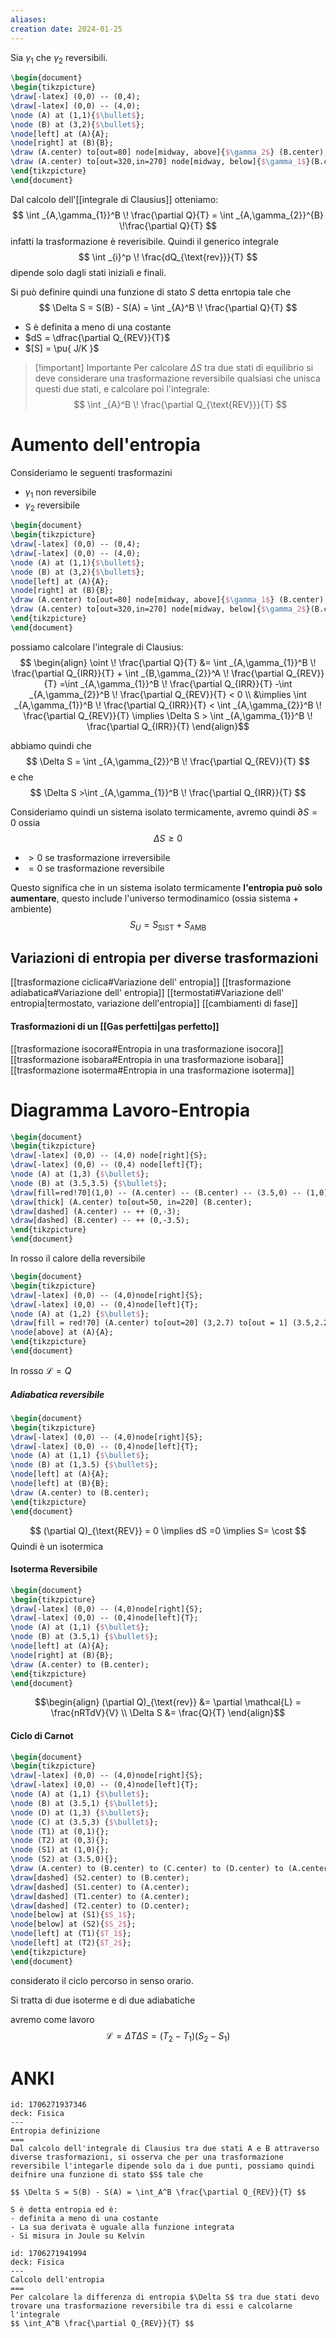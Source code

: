 ```yaml
---
aliases: 
creation date: 2024-01-25
---
```



Sia $\gamma_{1}$ che $\gamma_{2}$ reversibili.
```tikz
\begin{document}
\begin{tikzpicture}
\draw[-latex] (0,0) -- (0,4);
\draw[-latex] (0,0) -- (4,0);
\node (A) at (1,1){$\bullet$};
\node (B) at (3,2){$\bullet$};
\node[left] at (A){A};
\node[right] at (B){B};
\draw (A.center) to[out=80] node[midway, above]{$\gamma_2$} (B.center);
\draw (A.center) to[out=320,in=270] node[midway, below]{$\gamma_1$}(B.center);
\end{tikzpicture}
\end{document}
```

Dal calcolo dell'[[integrale di Clausius]] otteniamo:
$$ \int _{A,\gamma_{1}}^B \! \frac{\partial Q}{T}  = \int _{A,\gamma_{2}}^{B} \!\frac{\partial Q}{T}  $$ infatti la trasformazione è reverisibile.
Quindi il generico integrale
$$ \int _{i}^p \! \frac{dQ_{\text{rev}}}{T} $$
dipende solo dagli stati iniziali e finali.

Si può definire quindi una funzione di stato $S$ detta enrtopia tale che
$$ \Delta S = S(B) - S(A) = \int _{A}^B \! \frac{\partial Q}{T} $$

- S è definita a meno di una costante
- $dS = \dfrac{\partial Q_{REV}}{T}$
- $[S] = \pu{ J/K }$

>[!important] Importante
>Per calcolare $\Delta S$ tra due stati di equilibrio si deve considerare una trasformazione reversibile qualsiasi che unisca questi due stati, e calcolare poi l'integrale:
>$$ \int _{A}^B \! \frac{\partial Q_{\text{REV}}}{T}  $$

# Aumento dell'entropia
Consideriamo le seguenti trasformazini 
- $\gamma_{1}$ non reversibile
- $\gamma_{2}$ reversibile
```tikz
\begin{document}
\begin{tikzpicture}
\draw[-latex] (0,0) -- (0,4);
\draw[-latex] (0,0) -- (4,0);
\node (A) at (1,1){$\bullet$};
\node (B) at (3,2){$\bullet$};
\node[left] at (A){A};
\node[right] at (B){B};
\draw (A.center) to[out=80] node[midway, above]{$\gamma_1$} (B.center);
\draw (A.center) to[out=320,in=270] node[midway, below]{$\gamma_2$}(B.center);
\end{tikzpicture}
\end{document}
```

possiamo calcolare l'integrale di Clausius:
$$ \begin{align}
\oint \! \frac{\partial Q}{T} &= \int _{A,\gamma_{1}}^B \! \frac{\partial Q_{IRR}}{T} + \int _{B,\gamma_{2}}^A \! \frac{\partial Q_{REV}}{T} =\int _{A,\gamma_{1}}^B \! \frac{\partial Q_{IRR}}{T} -\int _{A,\gamma_{2}}^B \! \frac{\partial Q_{REV}}{T} < 0 \\
&\implies \int _{A,\gamma_{1}}^B \! \frac{\partial Q_{IRR}}{T} < \int _{A,\gamma_{2}}^B \! \frac{\partial Q_{REV}}{T} \implies \Delta S > \int _{A,\gamma_{1}}^B \! \frac{\partial Q_{IRR}}{T}
\end{align}$$

abbiamo quindi che
$$ \Delta S = \int _{A,\gamma_{2}}^B \! \frac{\partial Q_{REV}}{T} $$
e che
$$ \Delta S >\int _{A,\gamma_{1}}^B \! \frac{\partial Q_{IRR}}{T} $$

Consideriamo quindi un sistema isolato termicamente, avremo quindi $\partial S = 0$
ossia
$$ \Delta S \geq 0  $$
- $> 0$ se trasformazione irreversibile
- $= 0$ se trasformazione reversibile

Questo significa che in un sistema isolato termicamente **l'entropia può solo aumentare**, questo include l'universo termodinamico (ossia sistema + ambiente)
$$ S_{U} = S_{\text{SIST}} + S_{\text{AMB}} $$

## Variazioni di entropia per diverse trasformazioni

[[trasformazione ciclica#Variazione dell' entropia]]
[[trasformazione adiabatica#Variazione dell' entropia]]
[[termostati#Variazione dell' entropia|termostato, variazione dell'entropia]]
[[cambiamenti di fase]]
#### Trasformazioni di un [[Gas perfetti|gas perfetto]]
[[trasformazione isocora#Entropia in una trasformazione isocora]]
[[trasformazione isobara#Entropia in una trasformazione isobara]]
[[trasformazione isoterma#Entropia in una trasformazione isoterma]]

# Diagramma Lavoro-Entropia

```tikz
\begin{document}
\begin{tikzpicture}
\draw[-latex] (0,0) -- (4,0) node[right]{S};
\draw[-latex] (0,0) -- (0,4) node[left]{T};
\node (A) at (1,3) {$\bullet$};
\node (B) at (3.5,3.5) {$\bullet$};
\draw[fill=red!70](1,0) -- (A.center) -- (B.center) -- (3.5,0) -- (1,0);
\draw[thick] (A.center) to[out=50, in=220] (B.center);
\draw[dashed] (A.center) -- ++ (0,-3);
\draw[dashed] (B.center) -- ++ (0,-3.5);
\end{tikzpicture}
\end{document}
```
In rosso il calore della reversibile

```tikz
\begin{document}
\begin{tikzpicture}
\draw[-latex] (0,0) -- (4,0)node[right]{S};
\draw[-latex] (0,0) -- (0,4)node[left]{T};
\node (A) at (1,2) {$\bullet$};
\draw[fill = red!70] (A.center) to[out=20] (3,2.7) to[out = 1] (3.5,2.2) to[in=20, out=270] (3,1) to[in = 270, out = 180] (A.center);
\node[above] at (A){A};
\end{tikzpicture}
\end{document}
```

In rosso $\mathcal{L} = Q$

##### Adiabatica reversibile
```tikz
\begin{document}
\begin{tikzpicture}
\draw[-latex] (0,0) -- (4,0)node[right]{S};
\draw[-latex] (0,0) -- (0,4)node[left]{T};
\node (A) at (1,1) {$\bullet$};
\node (B) at (1,3.5) {$\bullet$};
\node[left] at (A){A};
\node[left] at (B){B};
\draw (A.center) to (B.center);
\end{tikzpicture}
\end{document}
```
$$ (\partial Q)_{\text{REV}} = 0 \implies dS =0 \implies S= \cost $$
Quindi è un isotermica

#### Isoterma Reversibile

```tikz
\begin{document}
\begin{tikzpicture}
\draw[-latex] (0,0) -- (4,0)node[right]{S};
\draw[-latex] (0,0) -- (0,4)node[left]{T};
\node (A) at (1,1) {$\bullet$};
\node (B) at (3.5,1) {$\bullet$};
\node[left] at (A){A};
\node[right] at (B){B};
\draw (A.center) to (B.center);
\end{tikzpicture}
\end{document}
```

$$\begin{align}
(\partial Q)_{\text{rev}} &= \partial \mathcal{L} = \frac{nRTdV}{V} \\
\Delta S &= \frac{Q}{T}
\end{align}$$

#### Ciclo di Carnot
```tikz
\begin{document}
\begin{tikzpicture}
\draw[-latex] (0,0) -- (4,0)node[right]{S};
\draw[-latex] (0,0) -- (0,4)node[left]{T};
\node (A) at (1,1) {$\bullet$};
\node (B) at (3.5,1) {$\bullet$};
\node (D) at (1,3) {$\bullet$};
\node (C) at (3.5,3) {$\bullet$};
\node (T1) at (0,1){};
\node (T2) at (0,3){};
\node (S1) at (1,0){};
\node (S2) at (3.5,0){};
\draw (A.center) to (B.center) to (C.center) to (D.center) to (A.center);
\draw[dashed] (S2.center) to (B.center);
\draw[dashed] (S1.center) to (A.center);
\draw[dashed] (T1.center) to (A.center);
\draw[dashed] (T2.center) to (D.center);
\node[below] at (S1){$S_1$};
\node[below] at (S2){$S_2$};
\node[left] at (T1){$T_1$};
\node[left] at (T2){$T_2$};
\end{tikzpicture}
\end{document}
```
considerato il ciclo percorso in senso orario.

Si tratta di due isoterme e di due adiabatiche

avremo come lavoro
$$ \mathcal{L} = \Delta T\Delta S = (T_{2}-T_{1})(S_{2}-S_{1}) $$

# ANKI

```anki
id: 1706271937346
deck: Fisica
---
Entropia definizione
===
Dal calcolo dell'integrale di Clausius tra due stati A e B attraverso diverse trasformazioni, si osserva che per una trasformazione reversibile l'integarle dipende solo da i due punti, possiamo quindi deifnire una funzione di stato $S$ tale che

$$ \Delta S = S(B) - S(A) = \int_A^B \frac{\partial Q_{REV}}{T} $$

S è detta entropia ed è:
- definita a meno di una costante
- La sua derivata è uguale alla funzione integrata
- Si misura in Joule su Kelvin
```


```anki
id: 1706271941994
deck: Fisica
---
Calcolo dell'entropia
===
Per calcolare la differenza di entropia $\Delta S$ tra due stati devo trovare una trasformazione reversibile tra di essi e calcolarne l'integrale
$$ \int_A^B \frac{\partial Q_{REV}}{T} $$
```

